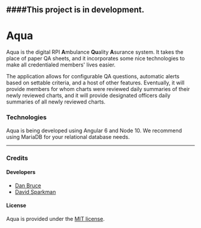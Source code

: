####This project is in development.
---

# Aqua
Aqua is the digital RPI **A**mbulance **Qu**ality **A**surance system. It takes the place of paper QA sheets, and it incorporates some nice technologies to make all credentialed members' lives easier.

The application allows for configurable QA questions, automatic alerts based on settable criteria, and a host of other features. Eventually, it will provide members for whom charts were reviewed daily summaries of their newly reviewed charts, and it will provide designated officers daily summaries of all newly reviewed charts.

### Technologies
Aqua is being developed using Angular 6 and Node 10. We recommend using MariaDB for your relational database needs.

---

### Credits

#### Developers
* [Dan Bruce](http://github.com/ddbruce)
* [David Sparkman](http://github.com/David-Sparky)

#### License
Aqua is provided under the [MIT license](https://opensource.org/licenses/MIT).
